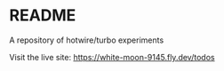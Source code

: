 # README

A repository of hotwire/turbo experiments

Visit the live site: https://white-moon-9145.fly.dev/todos
